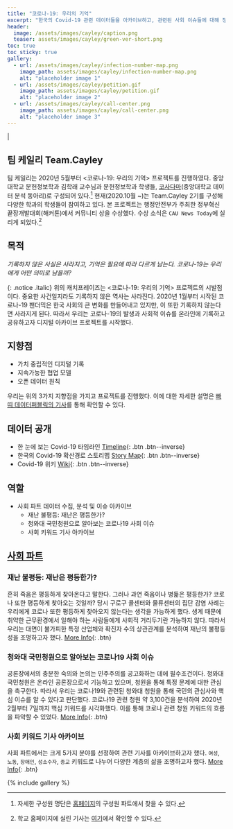 ```yaml
---
title: "코로나-19: 우리의 기억"
excerpt: "한국의 Covid-19 관련 데이터들을 아카이브하고, 관련된 사회 이슈들에 대해 정리한 프로젝트"
header:
  image: /assets/images/cayley/caption.png
  teaser: assets/images/cayley/green-ver-short.png
toc: true
toc_sticky: true
gallery:
  - url: /assets/images/cayley/infection-number-map.png
    image_path: assets/images/cayley/infection-number-map.png
    alt: "placeholder image 1"
  - url: /assets/images/cayley/petition.gif
    image_path: assets/images/cayley/petition.gif
    alt: "placeholder image 2"
  - url: /assets/images/cayley/call-center.png
    image_path: assets/images/cayley/call-center.png
    alt: "placeholder image 3"
---
```

<a href="http://okfn.kr/projects/covid-19-our-memory/"><i class="fas fa-home"></i></a> | 
<a href="https://github.com/Open-Knowledge-Korea/covid-19-our-memory"><i class="fab fa-github"></i></a>



## 팀 케일리 Team.Cayley 
팀 케일리는 2020년 5월부터 <코로나-19: 우리의 기억> 프로젝트를 진행하였다. 중앙대학교 문헌정보학과 김학래 교수님과 문헌정보학과 학생들, [코사다마](/project/cosadama)(중앙대학교 데이터 분석 동아리)로 구성되어 있다.[^1] 현재(2020.10월 ~)는 Team.Cayley 2기를 구성해 다양한 학과의 학생들이 참여하고 있다. 본 프로젝트는 행정안전부가 주최한 정부혁신 끝장개발대회(해커톤)에서 커뮤니티 상을 수상했다. 수상 소식은 `CAU News Today`에 실리게 되었다.[^2] 

## 목적 
<p><i>기록하지 않은 사실은 사라지고, 기억은 필요에 따라 다르게 남는다. 코로나-19는 우리에게 어떤 의미로 남을까?</i></p>{: .notice .italic} 
위의 캐치프레이즈는 <코로나-19: 우리의 기억> 프로젝트의 시발점이다. 중요한 사건일지라도 기록하지 않은 역사는 사라진다. 2020년 1월부터 시작된 코로나-19 팬더믹은 한국 사회의 큰 변화를 만들어내고 있지만, 이 또한 기록하지 않는다면 사라지게 된다. 따라서 우리는 코로나-19의 발생과 사회적 이슈를 온라인에 기록하고 공유하고자 디지털 아카이브 프로젝트를 시작했다.

## 지향점  
- 가치 중립적인 디지털 기록 
- 지속가능한 협업 모델 
- 오픈 데이터 원칙 

우리는 위의 3가지 지향점을 가지고 프로젝트를 진행했다. 이에 대한 자세한 설명은 [빠띠 데이터퍼블릭의 기사](https://datapublic.kr/posts/21)를 통해 확인할 수 있다. 

## 데이터 공개 
- 한 눈에 보는 Covid-19 타임라인 
[Timeline](http://okfn.kr/projects/covid-19-our-memory/timeline/embed/index.html){: .btn .btn--inverse}
- 한국의 Covid-19 확산경로 스토리맵
[Story Map](http://okfn.kr/projects/covid-19-our-memory/map.html){: .btn .btn--inverse}
- Covid-19 위키 
[Wiki](https://github.com/Open-Knowledge-Korea/covid-19-our-memory/wiki){: .btn .btn--inverse}

## 역할
- 사회 파트 데이터 수집, 분석 및 이슈 아카이브
  - 재난 불평등: 재난은 평등한가? 
  - 청와대 국민청원으로 알아보는 코로나19 사회 이슈 
  - 사회 키워드 기사 아카이브 

## [사회 파트](https://github.com/Open-Knowledge-Korea/covid-19-our-memory/wiki/%EB%B6%84%EC%84%9D%EB%AA%A9%ED%91%9C-%EB%AA%A9%EC%A0%81) 
### 재난 불평등: 재난은 평등한가? 
흔히 죽음은 평등하게 찾아온다고 말한다. 그러나 과연 죽음이나 병듦은 평등한가? 코로나 또한 평등하게 찾아오는 것일까? 당시 구로구 콜센터와 물류센터의 집단 감염 사례는 우리에게 코로나 또한 평등하게 찾아오지 않는다는 생각을 가능하게 했다. 생계 때문에 취약한 근무환경에서 일해야 하는 사람들에게 사회적 거리두기란 가능하지 않다. 따라서 우리는 대면이 불가피한 특정 산업체와 확진자 수의 상관관계를 분석하여 재난의 불평등성을 조명하고자 했다. 
[More Info](https://github.com/Open-Knowledge-Korea/covid-19-our-memory/wiki/%EC%9E%AC%EB%82%9C-%EB%B6%88%ED%8F%89%EB%93%B1-%3A-%EC%9E%AC%EB%82%9C%EC%9D%80-%ED%8F%89%EB%93%B1%ED%95%9C%EA%B0%80%3F){: .btn} 

### 청와대 국민청원으로 알아보는 코로나19 사회 이슈 
공론장에서의 충분한 숙의와 논의는 민주주의를 공고화하는 데에 필수조건이다. 청와대 국민청원은 온라인 공론장으로서 기능하고 있으며, 청원을 통해 특정 문제에 대한 관심을 촉구한다. 따라서 우리는 코로나19와 관련된 청와대 청원을 통해 국민의 관심사와 핵심 이슈를 알 수 있다고 판단했다. 코로나19 관련 청원 약 3,100건을 분석하여 2020년 2월부터 7일까지 핵심 키워드를 시각화했다. 이를 통해 코로나 관련 청원 키워드의 흐름을 파악할 수 있었다. 
[More Info](https://github.com/Open-Knowledge-Korea/covid-19-our-memory/wiki/%EC%B2%AD%EC%99%80%EB%8C%80-%EC%B2%AD%EC%9B%90%EC%9C%BC%EB%A1%9C-%EC%95%8C%EC%95%84%EB%B3%B4%EB%8A%94-Covid-19-%EC%82%AC%ED%9A%8C%EC%9D%B4%EC%8A%88){: .btn} 

### 사회 키워드 기사 아카이브 
사회 파트에서는 크게 5가지 분야를 선정하여 관련 기사를 아카이브하고자 했다. `여성`, `노동`, `장애인`, `성소수자`, `종교` 키워드로 나누어 다양한 계층의 삶을 조명하고자 했다. 
[More Info](https://github.com/Open-Knowledge-Korea/covid-19-our-memory/wiki/%EC%82%AC%ED%9A%8C-%ED%82%A4%EC%9B%8C%EB%93%9C-%EA%B8%B0%EC%82%AC-%EC%95%84%EC%B9%B4%EC%9D%B4%EB%B8%8C){: .btn} 

{% include gallery %}

[^1]: 자세한 구성원 명단은 [홈페이지](http://okfn.kr/projects/covid-19-our-memory/)의 구성원 파트에서 찾을 수 있다.
[^2]: 학교 홈페이지에 실린 기사는 [여기](https://news.cau.ac.kr/cms/FR_CON/BoardView.do?MENU_ID=10&CONTENTS_NO=&SITE_NO=5&BOARD_SEQ=1&BOARD_CATEGORY_NO=&P_TAB_NO=&TAB_NO=&BBS_SEQ=6084)에서 확인할 수 있다. 